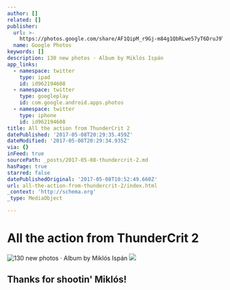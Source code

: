 ```yaml
---
author: []
related: []
publisher:
  url: >-
    https://photos.google.com/share/AF1QipM_r9Gj-m84g1QbRLwe57yT6DruJ9TlZvSbOi6ptnKxlfG7_mGawWXN7uoUfp7PAA?key=ckZCd3c5R0x3TEJXc3pGNS0ySDRZeVZvZm9VOFJR
  name: Google Photos
keywords: []
description: 130 new photos · Album by Miklós Ispán
app_links:
  - namespace: twitter
    type: ipad
    id: id962194608
  - namespace: twitter
    type: googleplay
    id: com.google.android.apps.photos
  - namespace: twitter
    type: iphone
    id: id962194608
title: All the action from ThunderCrit 2
datePublished: '2017-05-08T20:29:35.459Z'
dateModified: '2017-05-08T20:29:34.935Z'
via: {}
inFeed: true
sourcePath: _posts/2017-05-08-thundercrit-2.md
hasPage: true
starred: false
datePublishedOriginal: '2017-05-08T10:52:49.660Z'
url: all-the-action-from-thundercrit-2/index.html
_context: 'http://schema.org'
_type: MediaObject

---
```

# All the action from ThunderCrit 2
![130 new photos · Album by Miklós Ispán](https://the-grid-user-content.s3-us-west-2.amazonaws.com/91b6ce4d-c0aa-4097-ba4f-f4d403db0ba9.jpg)
![](https://the-grid-user-content.s3-us-west-2.amazonaws.com/d6436e81-54a4-4531-b598-de4f1185e76a.jpg)

## Thanks for shootin' Miklós!